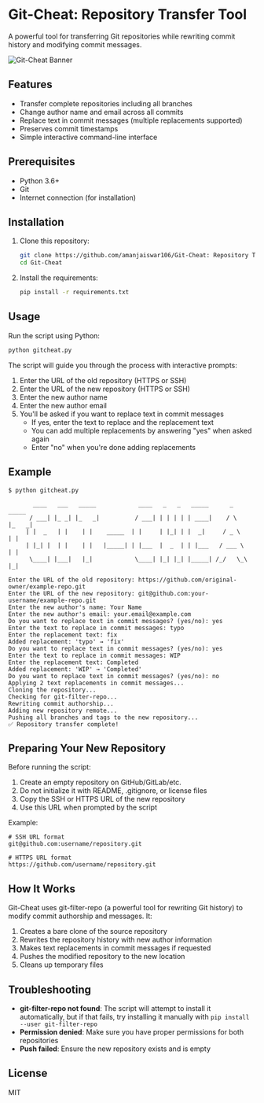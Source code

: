 # Git-Cheat: Repository Transfer Tool

A powerful tool for transferring Git repositories while rewriting commit history and modifying commit messages.

![Git-Cheat Banner](https://repository-images.githubusercontent.com/372789422/59a5a9a8-c0a9-47c1-b27d-23e5d97efdb0)

## Features

- Transfer complete repositories including all branches
- Change author name and email across all commits
- Replace text in commit messages (multiple replacements supported)
- Preserves commit timestamps
- Simple interactive command-line interface

## Prerequisites

- Python 3.6+
- Git
- Internet connection (for installation)

## Installation

1. Clone this repository:
   ```bash
   git clone https://github.com/amanjaiswar106/Git-Cheat: Repository Transfer Tool.git
   cd Git-Cheat
   ```

2. Install the requirements:
   ```bash
   pip install -r requirements.txt
   ```

## Usage

Run the script using Python:

```bash
python gitcheat.py
```

The script will guide you through the process with interactive prompts:

1. Enter the URL of the old repository (HTTPS or SSH)
2. Enter the URL of the new repository (HTTPS or SSH)
3. Enter the new author name
4. Enter the new author email
5. You'll be asked if you want to replace text in commit messages
   - If yes, enter the text to replace and the replacement text
   - You can add multiple replacements by answering "yes" when asked again
   - Enter "no" when you're done adding replacements

## Example

```
$ python gitcheat.py

       ____   ___   _____            ____   _   _   _____      _      _____ 
      / ___| |_ _| |_   _|          / ___| | | | | | ____|    / \    |_   _|
     | |  _   | |    | |    _____  | |     | |_| | |  _|     / _ \     | |  
     | |_| |  | |    | |   |_____| | |___  |  _  | | |___   / ___ \    | |  
      \____| |___|   |_|            \____| |_| |_| |_____| /_/   \_\   |_|  
    
Enter the URL of the old repository: https://github.com/original-owner/example-repo.git
Enter the URL of the new repository: git@github.com:your-username/example-repo.git
Enter the new author's name: Your Name
Enter the new author's email: your.email@example.com
Do you want to replace text in commit messages? (yes/no): yes
Enter the text to replace in commit messages: typo
Enter the replacement text: fix
Added replacement: 'typo' → 'fix'
Do you want to replace text in commit messages? (yes/no): yes
Enter the text to replace in commit messages: WIP
Enter the replacement text: Completed
Added replacement: 'WIP' → 'Completed'
Do you want to replace text in commit messages? (yes/no): no
Applying 2 text replacements in commit messages...
Cloning the repository...
Checking for git-filter-repo...
Rewriting commit authorship...
Adding new repository remote...
Pushing all branches and tags to the new repository...
✅ Repository transfer complete!
```

## Preparing Your New Repository

Before running the script:

1. Create an empty repository on GitHub/GitLab/etc.
2. Do not initialize it with README, .gitignore, or license files
3. Copy the SSH or HTTPS URL of the new repository
4. Use this URL when prompted by the script

Example:
```
# SSH URL format
git@github.com:username/repository.git

# HTTPS URL format
https://github.com/username/repository.git
```

## How It Works

Git-Cheat uses git-filter-repo (a powerful tool for rewriting Git history) to modify commit authorship and messages. It:

1. Creates a bare clone of the source repository
2. Rewrites the repository history with new author information
3. Makes text replacements in commit messages if requested
4. Pushes the modified repository to the new location
5. Cleans up temporary files

## Troubleshooting

- **git-filter-repo not found**: The script will attempt to install it automatically, but if that fails, try installing it manually with `pip install --user git-filter-repo`
- **Permission denied**: Make sure you have proper permissions for both repositories
- **Push failed**: Ensure the new repository exists and is empty

## License

MIT 
